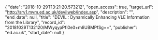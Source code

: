 {
  "date": "2018-10-29T13:21:20.573212", 
  "open_access": true, 
  "target_url": "http://srv1.mvm.ed.ac.uk/devilweb/index.asp", 
  "description": "", 
  "end_date": null, 
  "title": "DEVIL : Dynamically Enhancing VLE Information from the Library", 
  "record_id": "20181029T132120/MWyqypPfi0e0+m8UBMPfSg==", 
  "publisher": "ed.ac.uk", 
  "start_date": null
}

